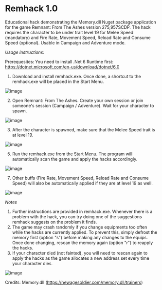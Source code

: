 # Remhack 1.0
Educational hack demonstrating the Memory.dll Nuget package application for the game Remnant: From The Ashes version 275,957SCDP.
The hack requires the character to be under trait level 19 for Melee Speed (mandatory) and Fire Rate, Movement Speed, Reload Rate and Consume Speed (optional). 
Usable in Campaign and Adventure mode.

_Usage Instructions:_

Prerequesites:
You need to install .Net 6 Runtime first: https://dotnet.microsoft.com/en-us/download/dotnet/6.0

1.	Download and install remhack.exe. Once done, a shortcut to the remhack.exe will be placed in the Start Menu.

![image](https://user-images.githubusercontent.com/37789938/167763440-1307ec09-daaa-4c72-8acc-53f58850a617.png)

2.	Open Remnant: From The Ashes. Create your own session or join someone's session (Campaign / Adventure). Wait for your character to spawn.

![image](https://user-images.githubusercontent.com/37789938/167763402-11895321-b024-4dcd-a64c-d8cf8a3f24c8.png)

3.	After the character is spawned, make sure that the Melee Speed trait is at level 19.

![image](https://user-images.githubusercontent.com/37789938/167770575-37634faf-295a-418e-81b7-ce8d0412e496.png)

5.	Run the remhack.exe from the Start Menu. The program will automatically scan the game and apply the hacks accordingly.

![image](https://user-images.githubusercontent.com/37789938/167762980-6db2c850-3295-46c9-9af0-ec24a310c67a.png)

7.	Other buffs (Fire Rate, Movement Speed, Reload Rate and Consume Speed) will also be automatically applied if they are at level 19 as well.

![image](https://user-images.githubusercontent.com/37789938/167763048-a38f44cd-9657-4721-835d-ffe97332946a.png)

_Notes_

1.  Further instructions are provided in remhack.exe. Whenever there is a problem with the hack, you can try doing one of the suggestions remhack suggests on the  problem it finds.
2.  The game may crash randomly if you change equipments too often while the hacks are currently applied. To prevent this, simply defrost the memory first (option "s") before making any changes to the equips. Once done changing, rescan the memory again (option "r") to reapply the hacks.
3.  If your character died (not fainted), you will need to rescan again to apply the hacks as the game allocates a new address set every time your character dies.

![image](https://user-images.githubusercontent.com/37789938/167763763-fd594a16-eec0-4472-a6d2-c0dee5a4bd8a.png)

Credits:
Memory.dll (https://newagesoldier.com/memory.dll/trainers)

